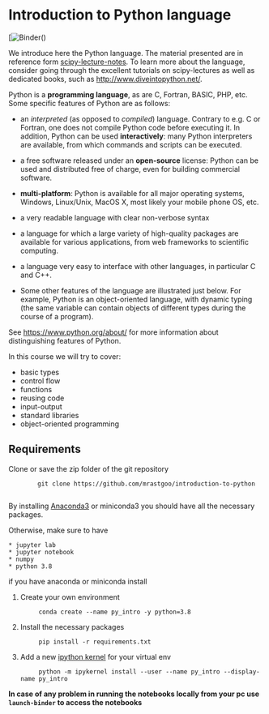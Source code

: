# Introduction to Python language

[![Binder](https://mybinder.org/badge.svg)()

We introduce here the Python language. 
The material presented are in reference form [scipy-lecture-notes](http://www.scipy-lectures.org/intro/index.html). 
To learn more about the language, consider going through the
excellent tutorials on scipy-lectures as well as dedicated books, such as http://www.diveintopython.net/.

Python is a **programming language**, as are C, Fortran, BASIC, PHP,
etc. Some specific features of Python are as follows:

* an *interpreted* (as opposed to *compiled*) language. Contrary to e.g.
C or Fortran, one does not compile Python code before executing it. In
addition, Python can be used **interactively**: many Python
interpreters are available, from which commands and scripts can be
executed.

* a free software released under an **open-source** license: Python can
be used and distributed free of charge, even for building commercial
software.

* **multi-platform**: Python is available for all major operating
systems, Windows, Linux/Unix, MacOS X, most likely your mobile phone
OS, etc.

* a very readable language with clear non-verbose syntax

* a language for which a large variety of high-quality packages are
available for various applications, from web frameworks to scientific
computing.

* a language very easy to interface with other languages, in particular C
and C++.

* Some other features of the language are illustrated just below. For
example, Python is an object-oriented language, with dynamic typing
(the same variable can contain objects of different types during the
course of a program).



See https://www.python.org/about/ for more information about
distinguishing features of Python.

In this course we will try to cover:
* basic types
* control flow
* functions
* reusing code
* input-output
* standard libraries
* object-oriented programming


## Requirements

Clone or save the zip folder of the git repository
   
```
        git clone https://github.com/mrastgoo/introduction-to-python
        

```

By installing [Anaconda3](https://www.anaconda.com/download/#linux) or miniconda3 you should have all the necessary packages.

Otherwise, make sure to have 

    * jupyter lab
    * jupyter notebook
    * numpy 
    * python 3.8
  
if you have anaconda or miniconda install 
1. Create your own environment 
   ```
        conda create --name py_intro -y python=3.8
   ```
2. Install the necessary packages
   ```
        pip install -r requirements.txt
   ```
3. Add a new [ipython kernel](https://ipython.readthedocs.io/en/stable/install/kernel_install.html) for your virtual env
   ```
        python -m ipykernel install --user --name py_intro --display-name py_intro
   ```


**In case of any problem in running the notebooks locally from your pc use `launch-binder` to access the notebooks**

